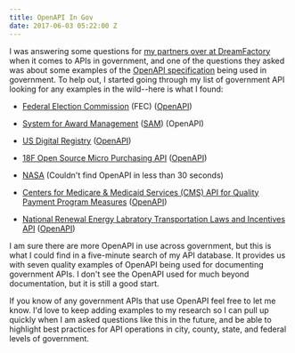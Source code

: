 ```yaml
---
title: OpenAPI In Gov
date: 2017-06-03 05:22:00 Z
---
```


I was answering some questions for [my partners over at DreamFactory](http://apis.how/bgdteovduo) when it comes to APIs in government, and one of the questions they asked was about some examples of the [OpenAPI specification](https://github.com/OAI/OpenAPI-Specification) being used in government. To help out, I started going through  my list of government API looking for any examples in the wild--here is what I found:

* [Federal Election Commission](https://api.open.fec.gov/developers/) (FEC) ([OpenAPI](https://api.open.fec.gov/swagger/))

* [System for Award Management](http://gsa.github.io/sam_api/sam/console/) ([SAM](http://gsa.github.io/sam_api/static/api_docs/api_docs.json)) (OpenAPI)

* [US Digital Registry](https://usdigitalregistry.digitalgov.gov/) ([OpenAPI](https://api.gsa.gov/systems/digital-registry/v1/swagger_docs/api-docs.json))

* [18F Open Source Micro Purchasing API](https://micropurchase.18f.gov/api) ([OpenAPI](https://micropurchase.18f.gov/api/v0/swagger.json))

* [NASA](https://api.nasa.gov/api.html#NeoWS) (Couldn't find OpenAPI in less than 30 seconds)

* [Centers for Medicare & Medicaid Services (CMS) API for Quality Payment Program Measures](https://qpp.cms.gov/api/) ([OpenAPI](https://qpp.cms.gov/api/api-docs.json))

* [National Renewal Energy Labratory Transportation Laws and Incentives API](https://developer.nrel.gov/docs/transportation/transportation-incentives-laws-v1/) ([OpenAPI](https://developer.nrel.gov/docs/transportation/transportation-incentives-laws-v1/api-docs.json))

I am sure there are more OpenAPI in use across government, but this is what I could find in a five-minute search of my API database. It provides us with seven quality examples of OpenAPI being used for documenting government APIs. I don't see the OpenAPI used for much beyond documentation, but it is still a good start.

If you know of any government APIs that use OpenAPI feel free to let me know. I'd love to keep adding examples to my research so I can pull up quickly when I am asked questions like this in the future, and be able to highlight best practices for API operations in city, county, state, and federal levels of government.